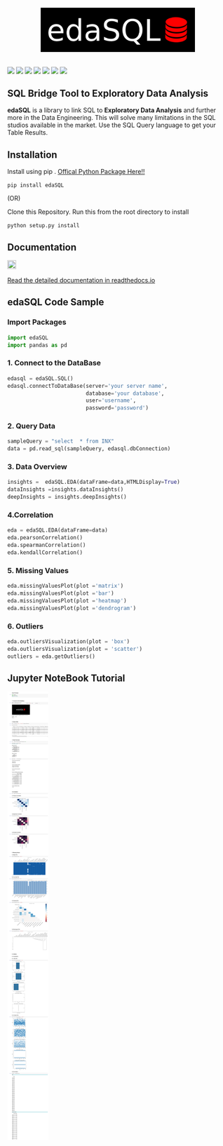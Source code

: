 <p align="center">
  <img src="https://raw.githubusercontent.com/selva221724/edaSQL/main/readme_src/sql_logo_smaller.png" width="70%" height="70%" >
  <br><br>
</p>

[<img src="https://img.shields.io/static/v1?label=pypi&message=0.0.1&color=green">](https://pypi.org/project/edaSQL/)
[<img src="https://img.shields.io/static/v1?label=docs&message=passing&color=green">](https://edasql.readthedocs.io/en/latest/)
[<img src="https://img.shields.io/static/v1?label=license&message=MIT&color=green">](https://opensource.org/licenses/MIT)
<img src="https://img.shields.io/pypi/wheel/edaSQL">
<img src = "https://img.shields.io/pypi/pyversions/edaSQL">
<img src = "https://img.shields.io/github/commit-activity/w/selva221724/edaSQL">
<img src = "https://img.shields.io/github/languages/code-size/selva221724/edaSQL">

## SQL Bridge Tool to Exploratory Data Analysis  


**edaSQL** is a library to link SQL to **Exploratory Data Analysis** and further more in the Data Engineering. This will solve many limitations in the SQL studios available in the market. Use the SQL Query language to get your Table Results. 

## Installation
Install using pip . [Offical Python Package Here!!](https://pypi.org/project/edaSQL/)
```shell
pip install edaSQL
```

(OR)

Clone this Repository. Run this from the root directory to install

```shell
python setup.py install
```

## Documentation

<img src="https://blog.readthedocs.com/_static/logo-opengraph.png"  width="20%" height="20%">

[Read the detailed documentation in readthedocs.io](https://edasql.readthedocs.io/en/latest/)


## edaSQL Code Sample

### Import Packages
```python
import edaSQL
import pandas as pd
```

### 1. Connect to the DataBase
```python
edasql = edaSQL.SQL()
edasql.connectToDataBase(server='your server name', 
                         database='your database', 
                         user='username', 
                         password='password')
```

### 2. Query Data 
```python
sampleQuery = "select  * from INX"
data = pd.read_sql(sampleQuery, edasql.dbConnection)
```

### 3. Data Overview
```python
insights =  edaSQL.EDA(dataFrame=data,HTMLDisplay=True)
dataInsights =insights.dataInsights()
deepInsights = insights.deepInsights()
```

### 4.Correlation
```python
eda = edaSQL.EDA(dataFrame=data)
eda.pearsonCorrelation()
eda.spearmanCorrelation()
eda.kendallCorrelation()
```

### 5. Missing Values
```python
eda.missingValuesPlot(plot ='matrix')
eda.missingValuesPlot(plot ='bar')
eda.missingValuesPlot(plot ='heatmap')
eda.missingValuesPlot(plot ='dendrogram')
```

### 6. Outliers 
```python
eda.outliersVisualization(plot = 'box')
eda.outliersVisualization(plot = 'scatter')
outliers = eda.getOutliers()
```

## Jupyter NoteBook Tutorial

<img src="https://raw.githubusercontent.com/selva221724/edaSQL/main/readme_src/notebook.png">
